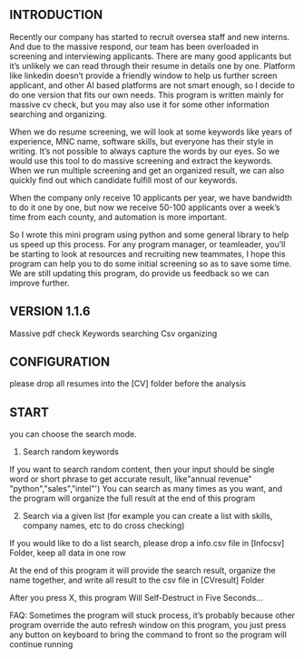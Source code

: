 
INTRODUCTION
------------
Recently our company has started to recruit oversea staff and new interns. And due to the massive respond, our team has been overloaded in screening and interviewing applicants. There are many good applicants but it’s unlikely we can read through their resume in details one by one. Platform like linkedin doesn’t provide a friendly window to help us further screen applicant, and other AI based platforms are not smart enough, so I decide to do one version that fits our own needs.
This program is written mainly for massive cv check, but you may also use it for some other information searching and organizing.

When we do resume screening, we will look at some keywords like years of experience, MNC name, software skills, but everyone has their style in writing. It’s not possible to always capture the words by our eyes. So we would use this tool to do massive screening and extract the keywords. When we run multiple screening and get an organized result, we can also quickly find out which candidate fulfill most of our keywords.

When the company only receive 10 applicants per year, we have bandwidth to do it one by one, but now we receive 50-100 applicants over a week’s time from each county, and automation is more important.

So I wrote this mini program using python and some general library to help us speed up this process.
For any program manager, or teamleader, you’ll be starting to look at resources and recruiting new teammates, I hope this program can help you to do some initial screening so as to save some time. We are still updating this program, do provide us feedback so we can improve further.


VERSION 1.1.6
------------
Massive pdf check Keywords searching Csv organizing


CONFIGURATION
-------------
please drop all resumes into the [CV] folder before the analysis


START
-------------
you can choose the search mode.
1.	Search random keywords

If you want to search random content, then your input should be single word or short phrase to get accurate result, like"annual revenue" "python","sales","intel"')
You can search as many times as you want, and the program will organize the full result at the end of this program
 

2.	Search via a given list (for example you can create a list with skills, company names, etc to do cross checking)

If you would like to do a list search, please drop a info.csv file in [Infocsv] Folder, keep all data in one row

 
At the end of this program it will provide the search result, organize the name together, and write all result to the csv file in [CVresult] Folder

After you press X, this program Will Self-Destruct in Five Seconds...

FAQ:
Sometimes the program will stuck process, it’s probably because other program override the auto refresh window on this program, you just press any button on keyboard to bring the command to front so the program will continue running

